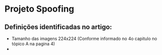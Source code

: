 # Projeto Spoofing



## Definições identificadas no artigo:
* Tamanho das imagens 224x224 
(Conforme informado no 4o capitulo no tópico A na pagina 4)
* 